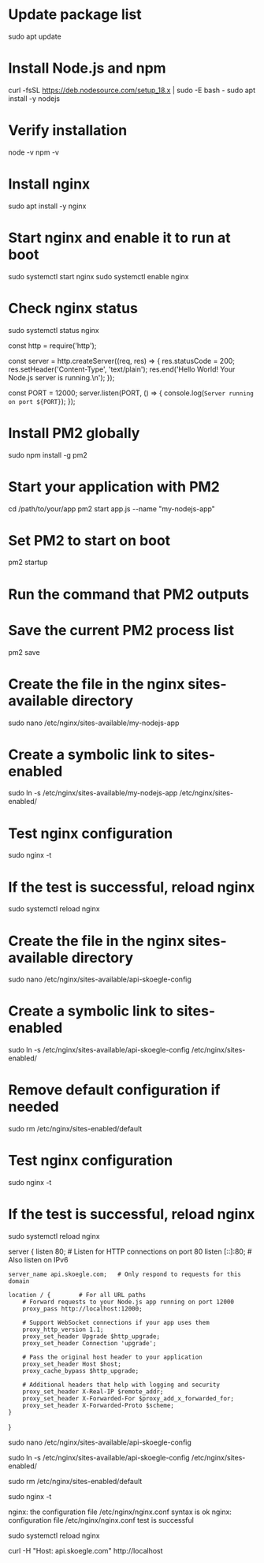 # Update package list
sudo apt update

# Install Node.js and npm
curl -fsSL https://deb.nodesource.com/setup_18.x | sudo -E bash -
sudo apt install -y nodejs

# Verify installation
node -v
npm -v

# Install nginx
sudo apt install -y nginx

# Start nginx and enable it to run at boot
sudo systemctl start nginx
sudo systemctl enable nginx

# Check nginx status
sudo systemctl status nginx



const http = require('http');

const server = http.createServer((req, res) => {
  res.statusCode = 200;
  res.setHeader('Content-Type', 'text/plain');
  res.end('Hello World! Your Node.js server is running.\n');
});

const PORT = 12000;
server.listen(PORT, () => {
  console.log(`Server running on port ${PORT}`);
});

# Install PM2 globally
sudo npm install -g pm2

# Start your application with PM2
cd /path/to/your/app
pm2 start app.js --name "my-nodejs-app"

# Set PM2 to start on boot
pm2 startup
# Run the command that PM2 outputs

# Save the current PM2 process list
pm2 save


# Create the file in the nginx sites-available directory
sudo nano /etc/nginx/sites-available/my-nodejs-app

# Create a symbolic link to sites-enabled
sudo ln -s /etc/nginx/sites-available/my-nodejs-app /etc/nginx/sites-enabled/

# Test nginx configuration
sudo nginx -t

# If the test is successful, reload nginx
sudo systemctl reload nginx




# Create the file in the nginx sites-available directory
sudo nano /etc/nginx/sites-available/api-skoegle-config

# Create a symbolic link to sites-enabled
sudo ln -s /etc/nginx/sites-available/api-skoegle-config /etc/nginx/sites-enabled/

# Remove default configuration if needed
sudo rm /etc/nginx/sites-enabled/default

# Test nginx configuration
sudo nginx -t

# If the test is successful, reload nginx
sudo systemctl reload nginx      



server {
    listen 80;          # Listen for HTTP connections on port 80
    listen [::]:80;     # Also listen on IPv6
    
    server_name api.skoegle.com;   # Only respond to requests for this domain
    
    location / {        # For all URL paths
        # Forward requests to your Node.js app running on port 12000
        proxy_pass http://localhost:12000;
        
        # Support WebSocket connections if your app uses them
        proxy_http_version 1.1;
        proxy_set_header Upgrade $http_upgrade;
        proxy_set_header Connection 'upgrade';
        
        # Pass the original host header to your application
        proxy_set_header Host $host;
        proxy_cache_bypass $http_upgrade;
        
        # Additional headers that help with logging and security
        proxy_set_header X-Real-IP $remote_addr;
        proxy_set_header X-Forwarded-For $proxy_add_x_forwarded_for;
        proxy_set_header X-Forwarded-Proto $scheme;
    }
}



sudo nano /etc/nginx/sites-available/api-skoegle-config


sudo ln -s /etc/nginx/sites-available/api-skoegle-config /etc/nginx/sites-enabled/

sudo rm /etc/nginx/sites-enabled/default

sudo nginx -t


nginx: the configuration file /etc/nginx/nginx.conf syntax is ok
nginx: configuration file /etc/nginx/nginx.conf test is successful

sudo systemctl reload nginx


curl -H "Host: api.skoegle.com" http://localhost




